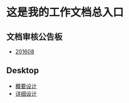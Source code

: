 # 这是我的工作文档总入口

## 文档审核公告板
* [201608](/notice/audit/201608.md)

## Desktop
* [概要设计]()
* [详细设计](/desktop/design/detail/detail-design-specification.md)